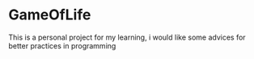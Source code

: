 # GameOfLife

This is a personal project for my learning, i would like some advices for better practices in programming
